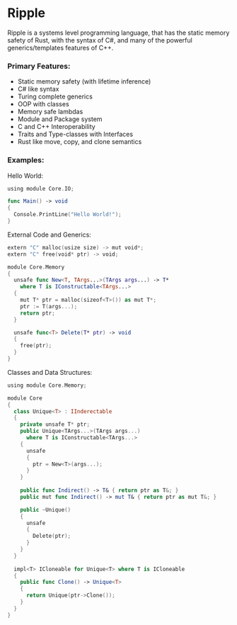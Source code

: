 # Ripple
 Ripple is a systems level programming language, that has the static memory safety of Rust, with the syntax of C#, and many of the powerful generics/templates features of C++.

### Primary Features:
- Static memory safety (with lifetime inference)
- C# like syntax
- Turing complete generics
- OOP with classes
- Memory safe lambdas
- Module and Package system
- C and C++ Interoperability 
- Traits and Type-classes with Interfaces
- Rust like move, copy, and clone semantics 

### Examples:

Hello World:
```swift
using module Core.IO;

func Main() -> void
{
  Console.PrintLine("Hello World!");
}
```

External Code and Generics:
```swift
extern "C" malloc(usize size) -> mut void*;
extern "C" free(void* ptr) -> void;

module Core.Memory
{
  unsafe func New<T, TArgs...>(TArgs args...) -> T*
    where T is IConstructable<TArgs...>
  { 
    mut T* ptr = malloc(sizeof<T>()) as mut T*;
    ptr := T(args...);
    return ptr;
  }

  unsafe func<T> Delete(T* ptr) -> void
  {
    free(ptr);
  }
}
```

Classes and Data Structures:
```swift
using module Core.Memory;

module Core
{
  class Unique<T> : IInderectable
  {
    private unsafe T* ptr;
    public Unique<TArgs...>(TArgs args...) 
      where T is IConstructable<TArgs...>
    {
      unsafe
      {
        ptr = New<T>(args...);
      }
    }
    
    public func Indirect() -> T& { return ptr as T&; }
    public mut func Indirect() -> mut T& { return ptr as mut T&; }

    public ~Unique()
    {
      unsafe
      {
        Delete(ptr);
      }
    }
  }
  
  impl<T> ICloneable for Unique<T> where T is ICloneable
  {
    public func Clone() -> Unique<T>
    {
      return Unique(ptr->Clone());
    }
  }
}
```


